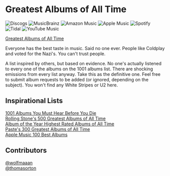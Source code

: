 # Greatest Albums of All Time

![Discogs](https://img.shields.io/badge/Discogs-blueviolet?style=for-the-badge&logo=discogs&logoColor=white)
![MusicBrainz](https://img.shields.io/badge/MusicBrainz-BA478F?style=for-the-badge&logo=musicbrainz&logoColor=white)
![Amazon Music](https://img.shields.io/badge/Amazon_Music-141718?style=for-the-badge&logo=amazon-music&logoColor=white)
![Apple Music](https://img.shields.io/badge/Apple_Music-FF0436?style=for-the-badge&logo=apple-music&logoColor=white)
![Spotify](https://img.shields.io/badge/Spotify-1ED760?style=for-the-badge&logo=spotify&logoColor=white)
![Tidal](https://img.shields.io/badge/Tidal-000000?style=for-the-badge&logo=tidal&logoColor=white)
![YouTube Music](https://img.shields.io/badge/YouTube_Music-FF0000?style=for-the-badge&logo=youtube-music&logoColor=white)

[Greatest Albums of All Time](https://wolfmaaan.github.io/greatest-albums/)

<p>Everyone has the best taste in music. Said no one ever. People like Coldplay and voted for the Nazi's. You can't trust people.</p>
<p>A list inspired by others, but based on evidence. No one's actually listened to every one of the albums on the 1001 albums list. There are shocking emissions from every list anyway. Take this as the definitive one. Feel free to submit album requests to be added (or ignored, depending on the subject). You won't find any White Stripes or U2 here.</p>

## Inspirational Lists

[1001 Albums You Must Hear Before You Die](http://1001albumsyoumusthearbeforeyoudie.wikidot.com/)\
[Rolling Stone's 500 Greatest Albums of All Time](https://www.rollingstone.com/music/music-lists/best-albums-of-all-time-1062063/arcade-fire-%ef%bb%bffuneral-1062733/)\
[Album of the Year Highest Rated Albums of All Time](https://www.albumoftheyear.org/ratings/6-highest-rated/all/1)\
[Paste's 300 Greatest Albums of All Time](https://www.pastemagazine.com/music/greatest-albums/the-300-greatest-albums-of-all-time-2)\
[Apple Music 100 Best Albums](https://100best.music.apple.com/us)

## Contributors

[@wolfmaaan](https://github.com/wolfmaaan)\
[@thomasorton](https://github.com/thomasorton)
